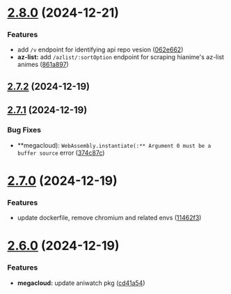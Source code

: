 # [2.8.0](https://github.com/ghoshRitesh12/aniwatch-api/compare/v2.7.2...v2.8.0) (2024-12-21)


### Features

* add `/v` endpoint for identifying api repo vesion ([062e662](https://github.com/ghoshRitesh12/aniwatch-api/commit/062e662fbcde1947694b39740b9896f75325959c))
* **az-list:** add `/azlist/:sortOption` endpoint for scraping hianime's az-list animes ([861a897](https://github.com/ghoshRitesh12/aniwatch-api/commit/861a8979991dc2aaaa621e0e2bb9e016ad4dfe6c))



## [2.7.2](https://github.com/ghoshRitesh12/aniwatch-api/compare/v2.7.1...v2.7.2) (2024-12-19)



## [2.7.1](https://github.com/ghoshRitesh12/aniwatch-api/compare/v2.7.0...v2.7.1) (2024-12-19)


### Bug Fixes

* **megacloud): `WebAssembly.instantiate(:** Argument 0 must be a buffer source` error ([374c87c](https://github.com/ghoshRitesh12/aniwatch-api/commit/374c87cf8a8fc47791a5da1215272cae6cee233a))



# [2.7.0](https://github.com/ghoshRitesh12/aniwatch-api/compare/v2.6.0...v2.7.0) (2024-12-19)


### Features

* update dockerfile, remove chromium and related envs ([11462f3](https://github.com/ghoshRitesh12/aniwatch-api/commit/11462f309a6e73d041a8eafe12c0f6cdc3f5b9ac))



# [2.6.0](https://github.com/ghoshRitesh12/aniwatch-api/compare/v2.5.0...v2.6.0) (2024-12-19)


### Features

* **megacloud:** update aniwatch pkg ([cd41a54](https://github.com/ghoshRitesh12/aniwatch-api/commit/cd41a54a7ee968c2df8ad46de653c7617d13649f))



